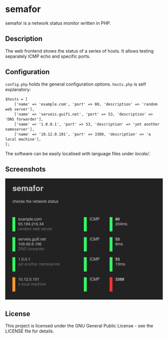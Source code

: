 # semafor

semafor is a network status monitor written in PHP.

## Description

The web frontend shows the status of a series of hosts. It allows testing separately ICMP echo and specific ports.

## Configuration

`config.php` holds the general configuration options. `hosts.php` is self explanatory:

```
$hosts = [
	['name' => 'example.com', 'port' => 80, 'description' => 'random web server'],
	['name' => 'serveis.guifi.net', 'port' => 53, 'description' => 'DNS forwarder'],
	['name' => '1.0.0.1', 'port' => 53, 'description' => 'yet another nameserver'],
	['name' => '10.12.0.101', 'port' => 3389, 'description' => 'a local machine'],
];
```

The software can be easily localised with language files under *locale/*.

## Screenshots

![semafor](/screenshots/semafor.png?raw=true "semafor")

## License

This project is licensed under the GNU General Public License - see the LICENSE file for details.

